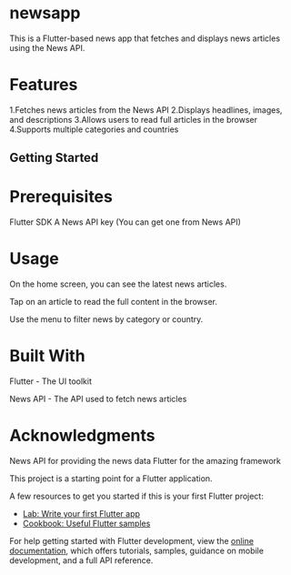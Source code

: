# newsapp

This is a Flutter-based news app that fetches and displays news articles using the News API.

 # Features
 
1.Fetches news articles from the News API
2.Displays headlines, images, and descriptions
3.Allows users to read full articles in the browser
4.Supports multiple categories and countries


## Getting Started

# Prerequisites

Flutter SDK
A News API key (You can get one from News API)

# Usage

On the home screen, you can see the latest news articles.

Tap on an article to read the full content in the browser.

Use the menu to filter news by category or country.

# Built With
Flutter - The UI toolkit

News API - The API used to fetch news articles


# Acknowledgments
News API for providing the news data
Flutter for the amazing framework

This project is a starting point for a Flutter application.

A few resources to get you started if this is your first Flutter project:

- [Lab: Write your first Flutter app](https://docs.flutter.dev/get-started/codelab)
- [Cookbook: Useful Flutter samples](https://docs.flutter.dev/cookbook)

For help getting started with Flutter development, view the
[online documentation](https://docs.flutter.dev/), which offers tutorials,
samples, guidance on mobile development, and a full API reference.
